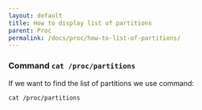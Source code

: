 ```yaml
---
layout: default
title: How to display list of partitions
parent: Proc
permalink: /docs/proc/how-to-list-of-partitions/
---
```



### Command ```cat /proc/partitions```

If we want to find the list of partitions we use command:

```
cat /proc/partitions
```
